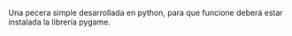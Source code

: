 Una pecera simple desarrollada en python, para que funcione deberá estar instalada la librería pygame.
